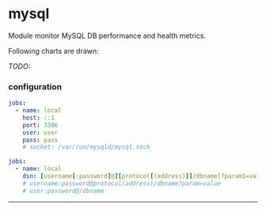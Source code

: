 # mysql

Module monitor MySQL DB performance and health metrics.

Following charts are drawn:

_TODO:_

### configuration

```yaml
jobs:
  - name: local
    host: ::1
    port: 3306
    user: user
    pass: pass
    # socket: /var/run/mysqld/mysql.sock
```

```yaml
jobs:
  - name: local
    dsn: [username[:password]@][protocol[(address)]]/dbname[?param1=value1&...&paramN=valueN]
    # username:password@protocol(address)/dbname?param=value
    # user:password@/dbname
```
---
